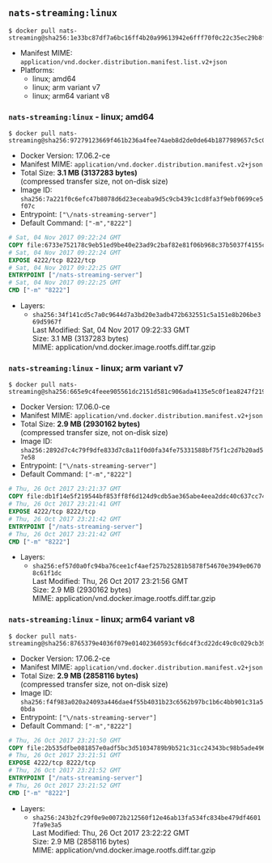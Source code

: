 ## `nats-streaming:linux`

```console
$ docker pull nats-streaming@sha256:1e33bc87df7a6bc16ff4b20a99613942e6fff70f0c22c35ec29b8f7155aef98d
```

-	Manifest MIME: `application/vnd.docker.distribution.manifest.list.v2+json`
-	Platforms:
	-	linux; amd64
	-	linux; arm variant v7
	-	linux; arm64 variant v8

### `nats-streaming:linux` - linux; amd64

```console
$ docker pull nats-streaming@sha256:97279123669f461b236a4fee74aeb8d2de0de64b1877989657c5c040e77becf3
```

-	Docker Version: 17.06.2-ce
-	Manifest MIME: `application/vnd.docker.distribution.manifest.v2+json`
-	Total Size: **3.1 MB (3137283 bytes)**  
	(compressed transfer size, not on-disk size)
-	Image ID: `sha256:7a221f0c6efc47b8078d6d23eceaba9d5c9cb439c1cd8fa3f9ebf0699ce5f07c`
-	Entrypoint: `["\/nats-streaming-server"]`
-	Default Command: `["-m","8222"]`

```dockerfile
# Sat, 04 Nov 2017 09:22:24 GMT
COPY file:6733e752178c9eb51ed9be40e23ad9c2baf82e81f06b968c37b5037f4155c90a in /nats-streaming-server 
# Sat, 04 Nov 2017 09:22:24 GMT
EXPOSE 4222/tcp 8222/tcp
# Sat, 04 Nov 2017 09:22:25 GMT
ENTRYPOINT ["/nats-streaming-server"]
# Sat, 04 Nov 2017 09:22:25 GMT
CMD ["-m" "8222"]
```

-	Layers:
	-	`sha256:34f141cd5c7a0c9644d7a3bd20e3adb472b632551c5a151e8b206be369d5967f`  
		Last Modified: Sat, 04 Nov 2017 09:22:33 GMT  
		Size: 3.1 MB (3137283 bytes)  
		MIME: application/vnd.docker.image.rootfs.diff.tar.gzip

### `nats-streaming:linux` - linux; arm variant v7

```console
$ docker pull nats-streaming@sha256:665e9c4feee905561dc2151d581c906ada4135e5c0f1ea8247f2192ddfd28f77
```

-	Docker Version: 17.06.0-ce
-	Manifest MIME: `application/vnd.docker.distribution.manifest.v2+json`
-	Total Size: **2.9 MB (2930162 bytes)**  
	(compressed transfer size, not on-disk size)
-	Image ID: `sha256:2892d7c4c79f9dfe833d7c8a11f0d0fa34fe75331588bf75f1c2d7b20ad57e58`
-	Entrypoint: `["\/nats-streaming-server"]`
-	Default Command: `["-m","8222"]`

```dockerfile
# Thu, 26 Oct 2017 23:21:37 GMT
COPY file:db1f14e5f219544bf853ff8f6d124d9cdb5ae365abe4eea2ddc40c637cc744cf in /nats-streaming-server 
# Thu, 26 Oct 2017 23:21:41 GMT
EXPOSE 4222/tcp 8222/tcp
# Thu, 26 Oct 2017 23:21:42 GMT
ENTRYPOINT ["/nats-streaming-server"]
# Thu, 26 Oct 2017 23:21:42 GMT
CMD ["-m" "8222"]
```

-	Layers:
	-	`sha256:ef57d0a0fc94ba76cee1cf4aef257b25281b5878f54670e3949e06708c61f1dc`  
		Last Modified: Thu, 26 Oct 2017 23:21:56 GMT  
		Size: 2.9 MB (2930162 bytes)  
		MIME: application/vnd.docker.image.rootfs.diff.tar.gzip

### `nats-streaming:linux` - linux; arm64 variant v8

```console
$ docker pull nats-streaming@sha256:8765379e4036f079e01402360593cf6dc4f3cd22dc49c0c029cb39319621637b
```

-	Docker Version: 17.06.2-ce
-	Manifest MIME: `application/vnd.docker.distribution.manifest.v2+json`
-	Total Size: **2.9 MB (2858116 bytes)**  
	(compressed transfer size, not on-disk size)
-	Image ID: `sha256:f4f983a020a24093a446dae4f55b4031b23c6562b97bc1b6c4bb901c31a50bda`
-	Entrypoint: `["\/nats-streaming-server"]`
-	Default Command: `["-m","8222"]`

```dockerfile
# Thu, 26 Oct 2017 23:21:50 GMT
COPY file:2b535dfbe081857e0adf5bc3d51034789b9b521c31cc24343bc98b5ade496456 in /nats-streaming-server 
# Thu, 26 Oct 2017 23:21:51 GMT
EXPOSE 4222/tcp 8222/tcp
# Thu, 26 Oct 2017 23:21:52 GMT
ENTRYPOINT ["/nats-streaming-server"]
# Thu, 26 Oct 2017 23:21:52 GMT
CMD ["-m" "8222"]
```

-	Layers:
	-	`sha256:243b2fc29f0e9e0072b212560f12e46ab13fa534fc834be479df46017fa9e3a5`  
		Last Modified: Thu, 26 Oct 2017 23:22:22 GMT  
		Size: 2.9 MB (2858116 bytes)  
		MIME: application/vnd.docker.image.rootfs.diff.tar.gzip
